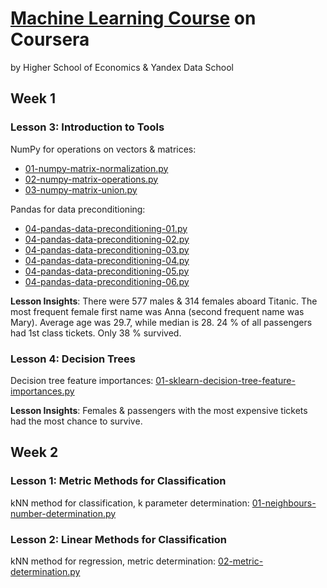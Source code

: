 # [Machine Learning Course](https://www.coursera.org/learn/vvedenie-mashinnoe-obuchenie/home/welcome) on Coursera
by Higher School of Economics & Yandex Data School

## Week 1

### Lesson 3: Introduction to Tools

NumPy for operations on vectors & matrices:
- [01-numpy-matrix-normalization.py](week1/lesson3/01-numpy-matrix-normalization.py)
- [02-numpy-matrix-operations.py](week1/lesson3/02-numpy-matrix-operations.py)
- [03-numpy-matrix-union.py](week1/lesson3/03-numpy-matrix-union.py)

Pandas for data preconditioning:
- [04-pandas-data-preconditioning-01.py](week1/lesson3/04-pandas-data-preconditioning-01.py)
- [04-pandas-data-preconditioning-02.py](week1/lesson3/04-pandas-data-preconditioning-02.py)
- [04-pandas-data-preconditioning-03.py](week1/lesson3/04-pandas-data-preconditioning-03.py)
- [04-pandas-data-preconditioning-04.py](week1/lesson3/04-pandas-data-preconditioning-04.py)
- [04-pandas-data-preconditioning-05.py](week1/lesson3/04-pandas-data-preconditioning-05.py)
- [04-pandas-data-preconditioning-06.py](week1/lesson3/04-pandas-data-preconditioning-06.py)

**Lesson Insights**: There were 577 males & 314 females aboard Titanic. The most frequent female first name was Anna (second frequent name was Mary). Average age was 29.7, while median is 28. 24 % of all passengers had 1st class tickets. Only 38 % survived.

### Lesson 4: Decision Trees

Decision tree feature importances: [01-sklearn-decision-tree-feature-importances.py](week1/lesson4/01-sklearn-decision-tree-feature-importances.py)

**Lesson Insights**: Females & passengers with the most expensive tickets had the most chance to survive.

## Week 2

### Lesson 1: Metric Methods for Classification

kNN method for classification, k parameter determination: [01-neighbours-number-determination.py](week2/lesson1/01-neighbours-number-determination.py)

### Lesson 2: Linear Methods for Classification

kNN method for regression, metric determination: [02-metric-determination.py](week2/lesson1/02-metric-determination.py)